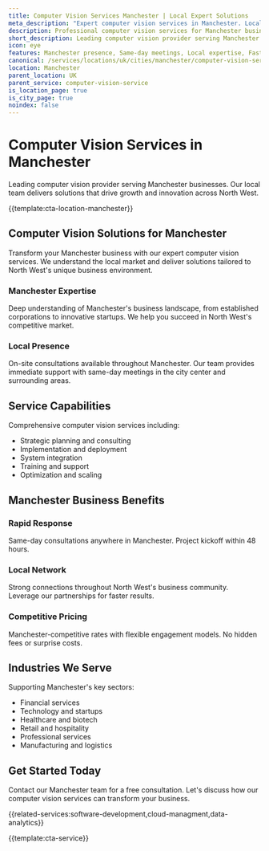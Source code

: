 ```yaml
---
title: Computer Vision Services Manchester | Local Expert Solutions
meta_description: "Expert computer vision services in Manchester. Local team, same-day consultations, proven results. Transform your business today."
description: Professional computer vision services for Manchester businesses
short_description: Leading computer vision provider serving Manchester and North West.
icon: eye
features: Manchester presence, Same-day meetings, Local expertise, Fast deployment, Competitive rates, Proven track record
canonical: /services/locations/uk/cities/manchester/computer-vision-service-manchester.html
location: Manchester
parent_location: UK
parent_service: computer-vision-service
is_location_page: true
is_city_page: true
noindex: false
---
```


# Computer Vision Services in Manchester

Leading computer vision provider serving Manchester businesses. Our local team delivers solutions that drive growth and innovation across North West.

{{template:cta-location-manchester}}

## Computer Vision Solutions for Manchester

Transform your Manchester business with our expert computer vision services. We understand the local market and deliver solutions tailored to North West's unique business environment.

### Manchester Expertise

Deep understanding of Manchester's business landscape, from established corporations to innovative startups. We help you succeed in North West's competitive market.

### Local Presence

On-site consultations available throughout Manchester. Our team provides immediate support with same-day meetings in the city center and surrounding areas.

## Service Capabilities

Comprehensive computer vision services including:
- Strategic planning and consulting
- Implementation and deployment
- System integration
- Training and support
- Optimization and scaling

## Manchester Business Benefits

### Rapid Response
Same-day consultations anywhere in Manchester. Project kickoff within 48 hours.

### Local Network
Strong connections throughout North West's business community. Leverage our partnerships for faster results.

### Competitive Pricing
Manchester-competitive rates with flexible engagement models. No hidden fees or surprise costs.

## Industries We Serve

Supporting Manchester's key sectors:
- Financial services
- Technology and startups
- Healthcare and biotech
- Retail and hospitality
- Professional services
- Manufacturing and logistics

## Get Started Today

Contact our Manchester team for a free consultation. Let's discuss how our computer vision services can transform your business.

{{related-services:software-development,cloud-managment,data-analytics}}

{{template:cta-service}}
